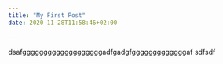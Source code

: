 ```yaml
---
title: "My First Post"
date: 2020-11-28T11:58:46+02:00

---
```


dsafgggggggggggggggggggadfgadgfgggggggggggggaf
sdfsdf